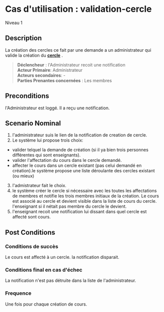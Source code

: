 
# Cas d'utilisation : validation-cercle

Niveau 1

##	Description

La création des cercles ce fait par une demande a un administrateur qui valide la création du **[cercle](https://github.com/PremierLangage/plconception/blob/master/conception/concept/cercle.md)** .

> **Déclencheur** : l'Administrateur recoit une notification  
> **Acteur Primaire**:  Administrateur   
> **Acteurs secondaires**: -   
> **Parties Prenantes concernées** : Les membres
 
 
## Preconditions

l'Administrateur est loggé. Il a reçu une notification.

## Scenario Nominal


1. l'administrateur suis le lien de la notification de creation de cercle.  
2.	Le système lui propose trois choix:  
- valider telquel la demande de création (si il ya bien trois personnes différentes qui sont enseignants).
- valider l'affectation du cours dans le cercle demandé.
- affecter le cours dans un cercle existant (pas celui demandé en création).le système propose une liste déroulante des cercles existant (ou mieux)
3. l'admistrateur fait le choix. 
4. le système créer le cercle si nécessaire avec les toutes les affectations de membres et notifie les trois membres initiaux de la création. Le cours est associé au cercle et devient visible dans la liste de cours du cercle. l'enseignant si il nétait pas membre du cercle le devient. 
5. l'enseignant recoit une notification lui dissant dans quel cercle est affecté sont cours.

## Post Conditions
### Conditions de succès 
Le cours est affecté à un cercle. la notification disparait.

### Conditions final en cas d'échec
La notification n'est pas détruite dans la liste de l'administrateur.

### Frequence
Une fois pour chaque création de cours.

